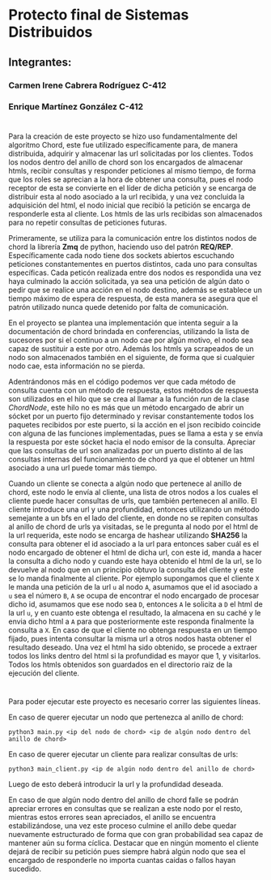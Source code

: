 # Protecto final de Sistemas Distribuidos

## Integrantes:
### Carmen Irene Cabrera Rodríguez C-412
### Enrique Martínez González C-412

#

Para la creación de este proyecto se hizo uso fundamentalmente del algoritmo Chord, este fue utilizado específicamente para, de manera distribuida, adquirir y almacenar las url solicitadas por los clientes. Todos los nodos dentro del anillo de chord son los encargados de almacenar htmls, recibir consultas y responder peticiones al mismo tiempo, de forma que los roles se aprecian a la hora de obtener una consulta, pues el nodo receptor de esta se convierte en el líder de dicha petición y se encarga de distribuir esta al nodo asociado a la url recibida, y una vez concluida la adquisición del html, el nodo inicial que recibió la petición se encarga de responderle esta al cliente. Los htmls de las urls recibidas son almacenados para no repetir consultas de peticiones futuras.

Primeramente, se utiliza para la comunicación entre los distintos nodos de chord la librería **Zmq** de python, haciendo uso del patrón **REQ/REP**. Específicamente cada nodo tiene dos sockets abiertos escuchando peticiones constantementes en puertos distintos, cada uno para consultas específicas. Cada peticón realizada entre dos nodos es respondida una vez haya culminado la acción solicitada, ya sea una petición de algún dato o pedir que se realice una acción en el nodo destino, además se establece un tiempo máximo de espera de respuesta, de esta manera se asegura que el patrón utilizado nunca quede detenido por falta de comunicación.

En el proyecto se plantea una implementación que intenta seguir a la documentación de chord brindada en conferencias, utilizando la lista de sucesores por si el continuo a un nodo cae por algún motivo, el nodo sea capaz de sustituir a este por otro. Además los htmls ya scrapeados de un nodo son almacenados también en el siguiente, de forma que si cualquier nodo cae, esta información no se pierda.

Adentrándonos más en el código podemos ver que cada método de consulta cuenta con un método de respuesta, estos métodos de respuesta son utilizados en el hilo que se crea al llamar a la función *run* de la clase *ChordNode*, este hilo no es más que un método encargado de abrir un sócket por un puerto fijo determinado y revisar constantemente todos los paquetes recibidos por este puerto, si la acción en el json recibido coincide con alguna de las funciones implementadas, pues se llama a esta y se envía la respuesta por este sócket hacia el nodo emisor de la consulta. Apreciar que las consultas de url son analizadas por un puerto distinto al de las consultas internas del funcionamiento de chord ya que el obtener un html asociado a una url puede tomar más tiempo.

Cuando un cliente se conecta a algún nodo que pertenece al anillo de chord, este nodo le envía al cliente, una lista de otros nodos a los cuales el cliente puede hacer consultas de urls, que también pertenecen al anillo. El cliente introduce una url y una profundidad, entonces utilizando un método semejante a un bfs en el lado del cliente, en donde no se repiten consultas al anillo de chord de urls ya visitadas, se le pregunta al nodo por el html de la url requerida, este nodo se encarga de hashear utilizando **SHA256** la consulta para obtener el id asociado a la url para entonces saber cuál es el nodo encargado de obtener el html de dicha url, con este id, manda a hacer la consulta a dicho nodo y cuando este haya obtenido el html de la url, se lo devuelve al nodo que en un principio obtuvo la consulta del cliente y este se lo manda finalmente al cliente. Por ejemplo supongamos que el cliente `X` le manda una petición de la url `u` al nodo `A`, asumamos que el id asociado a `u` sea el número `B`, `A` se ocupa de encontrar el nodo encargado de procesar dicho id, asumamos que ese nodo sea `D`, entonces `A` le solicita a `D` el html de la url `u`, y en cuanto este obtenga el resultado, la almacena en su caché y le envia dicho html a `A` para que posteriormente este responda finalmente la consulta a `X`. En caso de que el cliente no obtenga respuesta en un tiempo fijado, pues intenta consultar la misma url a otros nodos hasta obtener el resultado deseado. Una vez el html ha sido obtenido, se procede a extraer todos los links dentro del html si la profundidad es mayor que 1, y visitarlos. Todos los htmls obtenidos son guardados en el directorio raiz de la ejecución del cliente.

#

Para poder ejecutar este proyecto es necesario correr las siguientes líneas.

En caso de querer ejecutar un nodo que pertenezca al anillo de chord:

    python3 main.py <ip del nodo de chord> <ip de algún nodo dentro del anillo de chord>

En caso de querer ejecutar un cliente para realizar consultas de urls:

    python3 main_client.py <ip de algún nodo dentro del anillo de chord>

Luego de esto deberá introducir la url y la profundidad deseada.

En caso de que algún nodo dentro del anillo de chord falle se podrán apreciar errores en consultas que se realizan a este nodo por el resto, mientras estos errores sean apreciados, el anillo se encuentra estabilizándose, una vez este proceso culmine el anillo debe quedar nuevamente estructurado de forma que con gran probabilidad sea capaz de mantener aún su forma cíclica. Destacar que en ningún momento el cliente dejará de recibir su petición pues siempre habrá algún nodo que sea el encargado de responderle no importa cuantas caidas o fallos hayan sucedido.